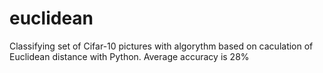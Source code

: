 # euclidean
Classifying set of Cifar-10 pictures with algorythm based on caculation of Euclidean distance with Python. Average accuracy is 28%
